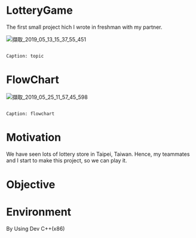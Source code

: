 # LotteryGame
The first small project hich I wrote in freshman with my partner.

![擷取_2019_05_13_15_37_55_451](https://user-images.githubusercontent.com/48882710/57603819-361da480-7595-11e9-8560-233d0b588add.png)

                                                                                  Caption: topic
# FlowChart
![擷取_2019_05_25_11_57_45_598](https://user-images.githubusercontent.com/48882710/58364272-5aa64480-7ee4-11e9-9a71-99c8ae1626fa.png)

                                                                                  Caption: flowchart
# Motivation
We have seen lots of lottery store in Taipei, Taiwan. Hence, my teammates and I start to make this project, so we can play it.
# Objective

# Environment
By Using Dev C++(x86)
